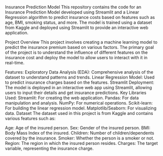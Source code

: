 Insurance Prediction Model
This repository contains the code for an Insurance Prediction Model developed using Streamlit and a Linear Regression algorithm to predict insurance costs based on features such as age, BMI, smoking status, and more. The model is trained using a dataset from Kaggle and deployed using Streamlit to provide an interactive web application.

Project Overview
This project involves creating a machine learning model to predict the insurance premium based on various factors. The primary goal of the project is to understand the influence of different features on the insurance cost and deploy the model to allow users to interact with it in real-time.

Features:
Exploratory Data Analysis (EDA): Comprehensive analysis of the dataset to understand patterns and trends.
Linear Regression Model: Used to predict insurance charges based on the features.
Streamlit Deployment: The model is deployed in an interactive web app using Streamlit, allowing users to input their details and get insurance predictions.
Key Libraries Used:
Streamlit: For creating the web application.
Pandas: For data manipulation and analysis.
NumPy: For numerical operations.
Scikit-learn: For building the linear regression model.
Matplotlib/Seaborn: For visualizing data.
Dataset
The dataset used in this project is from Kaggle and contains various features such as:

Age: Age of the insured person.
Sex: Gender of the insured person.
BMI: Body Mass Index of the insured.
Children: Number of children/dependents covered by the insurance.
Smoker: Whether the person is a smoker or not.
Region: The region in which the insured person resides.
Charges: The target variable, representing the insurance charge.
